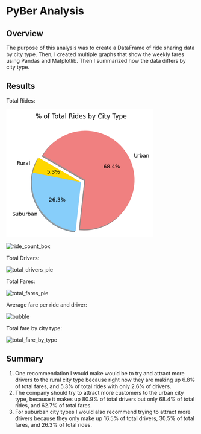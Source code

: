 # PyBer Analysis
## Overview
The purpose of this analysis was to create a DataFrame of ride sharing data by city type. Then, I created multiple graphs that show the weekly fares using Pandas and Matplotlib. Then I summarized how the data differs by city type.
##  Results
Total Rides:

![total_rides_pie](resources/total_rides_pie.png)

![ride_count_box](resources/ride_count_box)

Total Drivers:

![total_drivers_pie](resources/total_drivers_pie)

Total Fares:

![total_fares_pie](resources/total_fares_pie)

Average fare per ride and driver:

![bubble](resources/bubble)

Total fare by city type:

![total_fare_by_type](resources/total_fare_by_type)

## Summary
1.	One recommendation I would make would be to try and attract more drivers to the rural city type because right now they are making up 6.8% of total fares, and 5.3% of total rides with only 2.6% of drivers.
2.	The company should try to attract more customers to the urban city type, because it makes up 80.9% of total drivers but only 68.4% of total rides, and 62.7% of total fares. 
3.	For suburban city types I would also recommend trying to attract more drivers because they only make up 16.5% of total drivers, 30.5% of total fares, and 26.3% of total rides.

